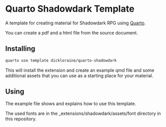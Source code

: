 # Quarto Shadowdark Template

A template for creating material for Shadowdark RPG using [Quarto](https://quarto.org/).

You can create a pdf and a html file from the source document.

## Installing

```bash
quarto use template dickloraine/quarto-shadowdark
```

This will install the extension and create an example qmd file and some additional assets that you can use as a starting place for your material.

## Using

The example file shows and explains how to use this template.

The used fonts are in the _extensions/shadowdark/assets/font directory in this repository.

